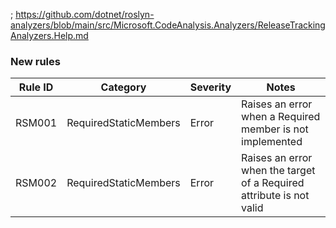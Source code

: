 ﻿; https://github.com/dotnet/roslyn-analyzers/blob/main/src/Microsoft.CodeAnalysis.Analyzers/ReleaseTrackingAnalyzers.Help.md

### New rules

Rule ID | Category | Severity | Notes
--------|----------|----------|--------------------
RSM001 | RequiredStaticMembers | Error | Raises an error when a Required member is not implemented
RSM002 | RequiredStaticMembers | Error | Raises an error when the target of a Required attribute is not valid